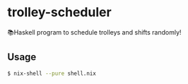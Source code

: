 # trolley-scheduler

📚Haskell program to schedule trolleys and shifts randomly!

## Usage

```sh
$ nix-shell --pure shell.nix
```

